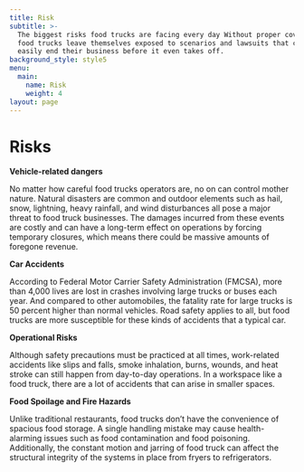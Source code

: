 ```yaml
---
title: Risk
subtitle: >-
  The biggest risks food trucks are facing every day Without proper coverage,
  food trucks leave themselves exposed to scenarios and lawsuits that could
  easily end their business before it even takes off.
background_style: style5
menu:
  main:
    name: Risk
    weight: 4
layout: page
---
```

# Risks

**Vehicle-related dangers**

No matter how careful food trucks operators are, no on can control mother nature. Natural disasters are common and outdoor elements such as hail, snow, lightning, heavy rainfall, and wind disturbances all pose a major threat to food truck businesses. The damages incurred from these events are costly and can have a long-term effect on operations by forcing temporary closures, which means there could be massive amounts of foregone revenue.

**Car Accidents**

According to Federal Motor Carrier Safety Administration (FMCSA), more than 4,000 lives are lost in crashes involving large trucks or buses each year. And compared to other automobiles, the fatality rate for large trucks is 50 percent higher than normal vehicles. Road safety applies to all, but food trucks are more susceptible for these kinds of accidents that a typical car.

**Operational Risks**

Although safety precautions must be practiced at all times, work-related accidents like slips and falls, smoke inhalation, burns, wounds, and heat stroke can still happen from day-to-day operations. In a workspace like a food truck, there are a lot of accidents that can arise in smaller spaces.

**Food Spoilage and Fire Hazards**

Unlike traditional restaurants, food trucks don’t have the convenience of spacious food storage. A single handling mistake may cause health-alarming issues such as food contamination and food poisoning. Additionally, the constant motion and jarring of food truck can affect the structural integrity of the systems in place from fryers to refrigerators.
